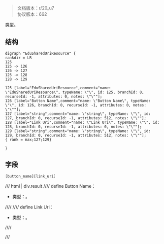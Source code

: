 # <!-- md:samp EduSharedUriResource -->

> 文档版本：r/20_u7<br/>协议版本：662

<!-- md:samp EduSharedUriResource -->类型。

## 结构

```viz
digraph "EduSharedUriResource" {
rankdir = LR
125
125 -> 126
126 -> 127
125 -> 128
128 -> 129

125 [label="EduSharedUriResource",comment="name: \"EduSharedUriResource\", typeName: \"\", id: 125, branchId: 0, recurseId: -1, attributes: 0, notes: \"\""];
126 [label="Button Name",comment="name: \"Button Name\", typeName: \"\", id: 126, branchId: 0, recurseId: -1, attributes: 0, notes: \"\""];
127 [label="string",comment="name: \"string\", typeName: \"\", id: 127, branchId: 0, recurseId: -1, attributes: 512, notes: \"\""];
128 [label="Link Uri",comment="name: \"Link Uri\", typeName: \"\", id: 128, branchId: 0, recurseId: -1, attributes: 0, notes: \"\""];
129 [label="string",comment="name: \"string\", typeName: \"\", id: 129, branchId: 0, recurseId: -1, attributes: 512, notes: \"\""];
{ rank = max;127;129}

}

```

## 字段

```title='EduSharedUriResource'
[button_name][link_uri]
```

/// html | div.result
//// define
Button Name：<!-- md:samp string -->

- 类型：<!-- md:samp string -->。


////
//// define
Link Uri：<!-- md:samp string -->

- 类型：<!-- md:samp string -->。


////

///

